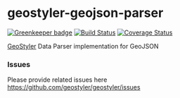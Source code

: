 # geostyler-geojson-parser

[![Greenkeeper badge](https://badges.greenkeeper.io/geostyler/geostyler-geojson-parser.svg)](https://greenkeeper.io/)
[![Build Status](https://travis-ci.com/geostyler/geostyler-geojson-parser.svg?branch=master)](https://travis-ci.com/geostyler/geostyler-geojson-parser)
[![Coverage Status](https://coveralls.io/repos/github/geostyler/geostyler-geojson-parser/badge.svg?branch=master)](https://coveralls.io/github/geostyler/geostyler-geojson-parser?branch=master)

[GeoStyler](https://github.com/geostyler/geostyler/) Data Parser implementation for GeoJSON

### Issues
Please provide related issues here https://github.com/geostyler/geostyler/issues

